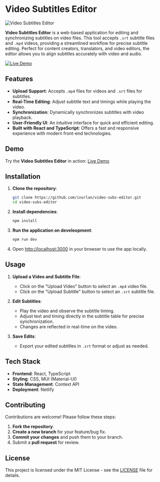 # Video Subtitles Editor

![Video Subtitles Editor](https://video-subs-editor.netlify.app/favicon.png)

**Video Subtitles Editor** is a web-based application for editing and synchronizing subtitles on video files. This tool accepts `.srt` subtitle files and `.mp4` videos, providing a streamlined workflow for precise subtitle editing. Perfect for content creators, translators, and video editors, the editor allows you to align subtitles accurately with video and audio.

[![Live Demo](https://img.shields.io/badge/Live-Demo-green)](https://video-subs-editor.netlify.app/)

## Features

- **Upload Support**: Accepts `.mp4` files for videos and `.srt` files for subtitles.
- **Real-Time Editing**: Adjust subtitle text and timings while playing the video.
- **Synchronization**: Dynamically synchronizes subtitles with video playback.
- **User-Friendly UI**: An intuitive interface for quick and efficient editing.
- **Built with React and TypeScript**: Offers a fast and responsive experience with modern front-end technologies.

## Demo

Try the **Video Subtitles Editor** in action: [Live Demo](https://video-subs-editor.netlify.app/)

## Installation

1. **Clone the repository**:

   ```bash
   git clone https://github.com/inurlan/video-subs-editor.git
   cd video-subs-editor
   ```

2. **Install dependencies**:

   ```bash
   npm install
   ```

3. **Run the application on develeopment**:

   ```bash
   npm run dev
   ```

4. Open [http://localhost:3000](http://localhost:3000) in your browser to use the app locally.

## Usage

1. **Upload a Video and Subtitle File**:

   - Click on the "Upload Video" button to select an `.mp4` video file.
   - Click on the "Upload Subtitle" button to select an `.srt` subtitle file.

2. **Edit Subtitles**:

   - Play the video and observe the subtitle timing.
   - Adjust text and timing directly in the subtitle table for precise synchronization.
   - Changes are reflected in real-time on the video.

3. **Save Edits**:
   - Export your edited subtitles in `.srt` format or adjust as needed.

## Tech Stack

- **Frontend**: React, TypeScript
- **Styling**: CSS, MUI (Material-UI)
- **State Management**: Context API
- **Deployment**: Netlify

## Contributing

Contributions are welcome! Please follow these steps:

1. **Fork the repository**.
2. **Create a new branch** for your feature/bug fix.
3. **Commit your changes** and push them to your branch.
4. Submit a **pull request** for review.

## License

This project is licensed under the MIT License - see the [LICENSE](LICENSE) file for details.
